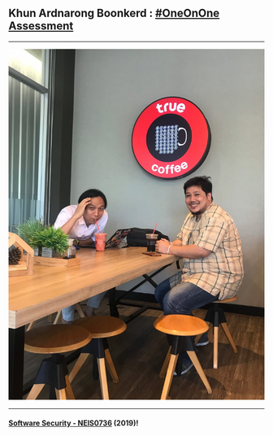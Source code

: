 ## Khun **Ardnarong Boonkerd** : [#OneOnOne Assessment](../OneOnOne)

---

![](ArdnarongB.jpg "Ardnarong Boonkerd")

---

#### **[Software Security - NEIS0736](../) (2019)**!